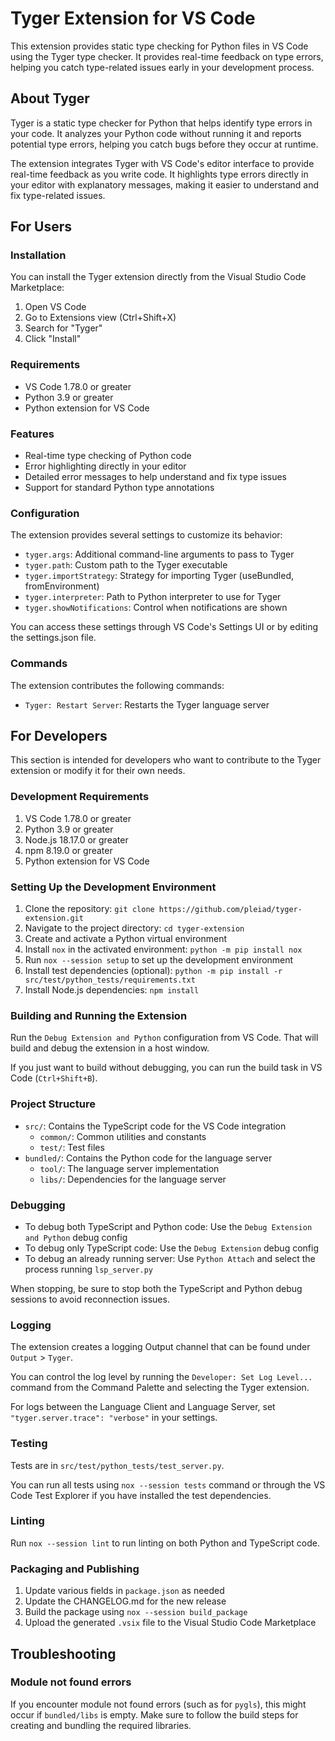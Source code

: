 # Tyger Extension for VS Code

This extension provides static type checking for Python files in VS Code using the Tyger type checker. It provides real-time feedback on type errors, helping you catch type-related issues early in your development process.

## About Tyger

Tyger is a static type checker for Python that helps identify type errors in your code. It analyzes your Python code without running it and reports potential type errors, helping you catch bugs before they occur at runtime.

The extension integrates Tyger with VS Code's editor interface to provide real-time feedback as you write code. It highlights type errors directly in your editor with explanatory messages, making it easier to understand and fix type-related issues.

## For Users

### Installation

You can install the Tyger extension directly from the Visual Studio Code Marketplace:

1. Open VS Code
2. Go to Extensions view (Ctrl+Shift+X)
3. Search for "Tyger"
4. Click "Install"

### Requirements

-   VS Code 1.78.0 or greater
-   Python 3.9 or greater
-   Python extension for VS Code

### Features

-   Real-time type checking of Python code
-   Error highlighting directly in your editor
-   Detailed error messages to help understand and fix type issues
-   Support for standard Python type annotations

### Configuration

The extension provides several settings to customize its behavior:

-   `tyger.args`: Additional command-line arguments to pass to Tyger
-   `tyger.path`: Custom path to the Tyger executable
-   `tyger.importStrategy`: Strategy for importing Tyger (useBundled, fromEnvironment)
-   `tyger.interpreter`: Path to Python interpreter to use for Tyger
-   `tyger.showNotifications`: Control when notifications are shown

You can access these settings through VS Code's Settings UI or by editing the settings.json file.

### Commands

The extension contributes the following commands:

-   `Tyger: Restart Server`: Restarts the Tyger language server

## For Developers

This section is intended for developers who want to contribute to the Tyger extension or modify it for their own needs.

### Development Requirements

1. VS Code 1.78.0 or greater
2. Python 3.9 or greater
3. Node.js 18.17.0 or greater
4. npm 8.19.0 or greater
5. Python extension for VS Code

### Setting Up the Development Environment

1. Clone the repository: `git clone https://github.com/pleiad/tyger-extension.git`
2. Navigate to the project directory: `cd tyger-extension`
3. Create and activate a Python virtual environment
4. Install `nox` in the activated environment: `python -m pip install nox`
5. Run `nox --session setup` to set up the development environment
6. Install test dependencies (optional): `python -m pip install -r src/test/python_tests/requirements.txt`
7. Install Node.js dependencies: `npm install`

### Building and Running the Extension

Run the `Debug Extension and Python` configuration from VS Code. That will build and debug the extension in a host window.

If you just want to build without debugging, you can run the build task in VS Code (`Ctrl+Shift+B`).

### Project Structure

-   `src/`: Contains the TypeScript code for the VS Code integration
    -   `common/`: Common utilities and constants
    -   `test/`: Test files
-   `bundled/`: Contains the Python code for the language server
    -   `tool/`: The language server implementation
    -   `libs/`: Dependencies for the language server

### Debugging

-   To debug both TypeScript and Python code: Use the `Debug Extension and Python` debug config
-   To debug only TypeScript code: Use the `Debug Extension` debug config
-   To debug an already running server: Use `Python Attach` and select the process running `lsp_server.py`

When stopping, be sure to stop both the TypeScript and Python debug sessions to avoid reconnection issues.

### Logging

The extension creates a logging Output channel that can be found under `Output` > `Tyger`.

You can control the log level by running the `Developer: Set Log Level...` command from the Command Palette and selecting the Tyger extension.

For logs between the Language Client and Language Server, set `"tyger.server.trace": "verbose"` in your settings.

### Testing

Tests are in `src/test/python_tests/test_server.py`.

You can run all tests using `nox --session tests` command or through the VS Code Test Explorer if you have installed the test dependencies.

### Linting

Run `nox --session lint` to run linting on both Python and TypeScript code.

### Packaging and Publishing

1. Update various fields in `package.json` as needed
2. Update the CHANGELOG.md for the new release
3. Build the package using `nox --session build_package`
4. Upload the generated `.vsix` file to the Visual Studio Code Marketplace

## Troubleshooting

### Module not found errors

If you encounter module not found errors (such as for `pygls`), this might occur if `bundled/libs` is empty. Make sure to follow the build steps for creating and bundling the required libraries.
